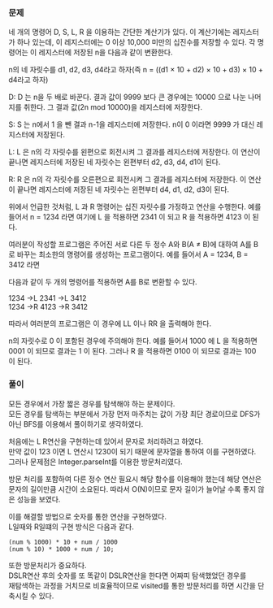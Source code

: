 ### 문제

네 개의 명령어 D, S, L, R 을 이용하는 간단한 계산기가 있다. 이 계산기에는 레지스터가 하나 있는데, 이 레지스터에는 0 이상 10,000 미만의 십진수를 저장할 수 있다. 각 명령어는 이 레지스터에 저장된 n을 다음과 같이 변환한다. 

n의 네 자릿수를 d1, d2, d3, d4라고 하자(즉 n = ((d1 × 10 + d2) × 10 + d3) × 10 + d4라고 하자)

D: D 는 n을 두 배로 바꾼다. 결과 값이 9999 보다 큰 경우에는 10000 으로 나눈 나머지를 취한다. 그 결과 값(2n mod 10000)을 레지스터에 저장한다.

S: S 는 n에서 1 을 뺀 결과 n-1을 레지스터에 저장한다. n이 0 이라면 9999 가 대신 레지스터에 저장된다.


L: L 은 n의 각 자릿수를 왼편으로 회전시켜 그 결과를 레지스터에 저장한다. 이 연산이 끝나면 레지스터에 저장된 네 자릿수는 왼편부터 d2, d3, d4, d1이 된다.

R: R 은 n의 각 자릿수를 오른편으로 회전시켜 그 결과를 레지스터에 저장한다. 이 연산이 끝나면 레지스터에 저장된 네 자릿수는 왼편부터 d4, d1, d2, d3이 된다.

위에서 언급한 것처럼, L 과 R 명령어는 십진 자릿수를 가정하고 연산을 수행한다. 예를 들어서 n = 1234 라면 여기에 L 을 적용하면 2341 이 되고 R 을 적용하면 4123 이 된다.

여러분이 작성할 프로그램은 주어진 서로 다른 두 정수 A와 B(A ≠ B)에 대하여 A를 B로 바꾸는 최소한의 명령어를 생성하는 프로그램이다. 예를 들어서 A = 1234, B = 3412 라면 

다음과 같이 두 개의 명령어를 적용하면 A를 B로 변환할 수 있다.

1234 →L 2341 →L 3412   
1234 →R 4123 →R 3412   

따라서 여러분의 프로그램은 이 경우에 LL 이나 RR 을 출력해야 한다.   

n의 자릿수로 0 이 포함된 경우에 주의해야 한다. 예를 들어서 1000 에 L 을 적용하면 0001 이 되므로 결과는 1 이 된다. 그러나 R 을 적용하면 0100 이 되므로 결과는 100 이 된다.


### 풀이

모든 경우에서 가장 짧은 경우를 탐색해야 하는 문제이다.   
모든 경우를 탐색하는 부분에서 가장 먼저 마주치는 값이 가장 최단 경로이므로 DFS가 아닌 BFS를 이용해서 풀이하기로 생각하였다.   

처음에는 L R연산을 구현하는데 있어서 문자로 처리하려고 하였다.   
만약 값이 123 이면 L 연산시 1230이 되기 때문에 문자열을 통하여 이를 구현하였다.   
그러나 문제점은 Integer.parseInt를 이용한 방문처리였다.   

방문 처리를 포함하여 다른 정수 연산 필요시 해당 함수를 이용해야 했는데 해당 연산은 문자의 길이만큼 시간이 소요된다.
따라서 O(N)이므로 문자 길이가 늘어날 수록 좋지 않은 성능을 보였다.   

이를 해결할 방법으로 숫자를 통한 연산을 구현하였다.   
L일때와 R일떄의 구현 방식은 다음과 같다.

```
(num % 1000) * 10 + num / 1000
(num % 10) * 1000 + num / 10;
```

또한 방문처리가 중요하다.   
DSLR연산 후의 숫자를 또 똑같이 DSLR연산을 한다면 어짜피 탐색했었던 경우를   
재탐색하는 과정을 거치므로 비효율적이므로 visited를 통한 방문처리를 하면 시간을 단축시킬 수 있다.









